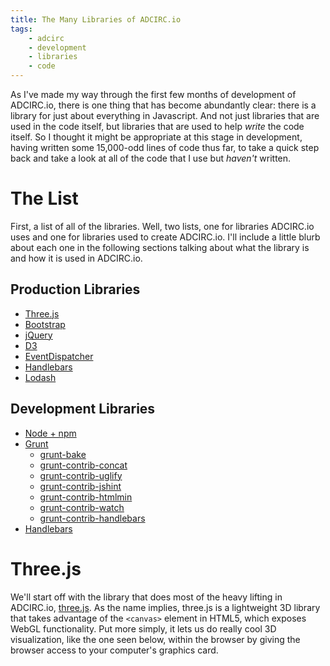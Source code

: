 ```yaml
---
title: The Many Libraries of ADCIRC.io
tags:
    - adcirc
    - development
    - libraries
    - code
---
```


As I've made my way through the first few months of development of ADCIRC.io, there is one thing that has become abundantly clear: there is a library for just about everything in Javascript. And not just libraries that are used in the code itself, but libraries that are used to help _write_ the code itself. So I thought it might be appropriate at this stage in development, having written some 15,000-odd lines of code thus far, to take a quick step back and take a look at all of the code that I use but _haven't_ written.

# The List

First, a list of all of the libraries. Well, two lists, one for libraries ADCIRC.io uses and one for libraries used to create ADCIRC.io. I'll include a little blurb about each one in the following sections talking about what the library is and how it is used in ADCIRC.io.

## Production Libraries

- [Three.js](http://threejs.org)
- [Bootstrap](http://getbootstrap.com/)
- [jQuery](https://jquery.com/)
- [D3](https://d3js.org/)
- [EventDispatcher](https://github.com/mrdoob/eventdispatcher.js)
- [Handlebars](http://handlebarsjs.com/)
- [Lodash](https://lodash.com/)

## Development Libraries

- [Node + npm](https://nodejs.org/en/)
- [Grunt](http://gruntjs.com/)
    - [grunt-bake](https://github.com/MathiasPaumgarten/grunt-bake)
    - [grunt-contrib-concat](https://github.com/gruntjs/grunt-contrib-concat)
    - [grunt-contrib-uglify](https://github.com/gruntjs/grunt-contrib-uglify)
    - [grunt-contrib-jshint](https://github.com/gruntjs/grunt-contrib-jshint)
    - [grunt-contrib-htmlmin](https://github.com/gruntjs/grunt-contrib-htmlmin)
    - [grunt-contrib-watch](https://github.com/gruntjs/grunt-contrib-watch)
    - [grunt-contrib-handlebars](https://github.com/gruntjs/grunt-contrib-handlebars)
- [Handlebars](http://handlebarsjs.com/)


# Three.js

We'll start off with the library that does most of the heavy lifting in ADCIRC.io, [three.js](http://threejs.org). As the name implies, three.js is a lightweight 3D library that takes advantage of the ```<canvas>``` element in HTML5, which exposes WebGL functionality. Put more simply, it lets us do really cool 3D visualization, like the one seen below, within the browser by giving the browser access to your computer's graphics card.

<div id="three_js_geometry_example"></div>

<script src="../assets/js/three/three.min.js"></script>
<script src="../assets/js/three/Detector.js"></script>
<script src="../assets/js/three/geometry_example.js"></script>